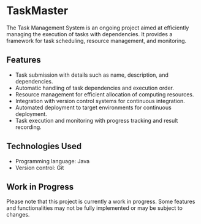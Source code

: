 # TaskMaster

The Task Management System is an ongoing project aimed at efficiently managing the execution of tasks with dependencies. It provides a framework for task scheduling, resource management, and monitoring.

## Features
- Task submission with details such as name, description, and dependencies.
- Automatic handling of task dependencies and execution order.
- Resource management for efficient allocation of computing resources.
- Integration with version control systems for continuous integration.
- Automated deployment to target environments for continuous deployment.
- Task execution and monitoring with progress tracking and result recording.

## Technologies Used
- Programming language: Java
- Version control: Git

## Work in Progress
Please note that this project is currently a work in progress. Some features and functionalities may not be fully implemented or may be subject to changes.
